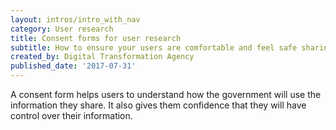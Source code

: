 ```yaml
---
layout: intros/intro_with_nav
category: User research
title: Consent forms for user research
subtitle: How to ensure your users are comfortable and feel safe sharing their experiences.
created_by: Digital Transformation Agency
published_date: '2017-07-31'
---
```

A consent form helps users to understand how the government will use the information they share. It also gives them confidence that they will have control over their information.
